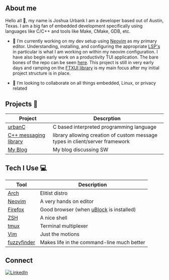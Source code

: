 <!--
**JBank25/JBank25** is a ✨ _special_ ✨ repository because its `README.md` (this file) appears on your GitHub profile.

Here are some ideas to get you started:

- 🔭 I’m currently working on ...
- 🌱 I’m currently learning ...
- 👯 I’m looking to collaborate on ...
- 🤔 I’m looking for help with ...
- 💬 Ask me about ...
- 📫 How to reach me: ...
- 😄 Pronouns: ...
- ⚡ Fun fact: ...
-->

## About me
Hello all 👋, my name is Joshua Urbank I am a developer based out of Austin,
Texas. I am a big fan of embedded development specifically using languages like
C/C++ and tools like Make, CMake, GDB, etc.

- 🔭 I’m currently working on my dev setup using [Neovim](https://neovim.io/)
  as my primary editor. Understanding, installing, and configuring the
appropriate [LSP's](https://neovim.io/doc/user/lsp.html) in particular is what
I am working on within my neovim configuration. I have also begin early work on
a productivity TUI application. The bare bones of the repo can be seen
[here](https://github.com/JBank25/TrackerTui). This project is still in very
early days and ramping on the [FTXUI
library](https://arthursonzogni.github.io/FTXUI/) is my main focus after my
initial project structure is in place.

- 👯 I’m looking to collaborate on all things embedded, Linux, or privacy related

## Projects 🔨
| Project | Descrption |
| -------- | ------- |
| [urbanC](https://github.com/JBank25/urbanC)| C based interpreted programming language |
| [C++ messaging library](https://github.com/JBank25/Server-Client-Network)| library allowing creation of custom message types in client/server framework|
| [My Blog](https://jurbank.substack.com/)| My blog discussing SW |

## Tech I Use 💻
| Tool     | Description |
| -------- | ------- |
| [Arch](https://archlinux.org/)  | Elitist distro     |
| [Neovim](https://neovim.io/)  | A very hands on editor |
| [Firefox](https://www.mozilla.org/en-US/firefox/new/?xv=refresh-new&v=a)  | Good browser (when [uBlock](https://ublockorigin.com/) is installed)|
| [ZSH](https://www.zsh.org/)  | A nice shell     |
| [tmux](https://github.com/tmux/tmux/wiki)  | Terminal multiplexer     |
| [Vim](https://www.vim.org/)    | Just the motions    |
| [fuzzyfinder](https://junegunn.github.io/fzf/)    | Makes life in the command-line much better|

## Connect 
[![LinkedIn](https://img.shields.io/badge/LinkedIn-0077B5?style=for-the-badge&logo=linkedin&logoColor=white)](https://www.linkedin.com/in/joshua-urbank)
